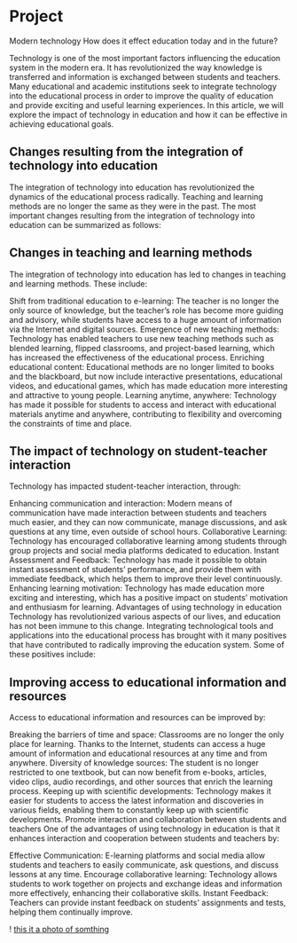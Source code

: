 # Project
Modern technology How does it effect education today and in the future?

Technology is one of the most important factors influencing the education system in the modern era. It has revolutionized the way knowledge is transferred and information is exchanged between students and teachers. Many educational and academic institutions seek to integrate technology into the educational process in order to improve the quality of education and provide exciting and useful learning experiences. In this article, we will explore the impact of technology in education and how it can be effective in achieving educational goals.

## Changes resulting from the integration of technology into education
The integration of technology into education has revolutionized the dynamics of the educational process radically. Teaching and learning methods are no longer the same as they were in the past. The most important changes resulting from the integration of technology into education can be summarized as follows:

## Changes in teaching and learning methods
The integration of technology into education has led to changes in teaching and learning methods. These include:

 Shift from traditional education to e-learning: The teacher is no longer the only source of knowledge, but the teacher’s role has become more guiding and advisory, while students have access to a huge amount of information via the Internet and digital sources.
 Emergence of new teaching methods: Technology has enabled teachers to use new teaching methods such as blended learning, flipped classrooms, and project-based learning, which has increased the effectiveness of the educational process.
Enriching educational content: Educational methods are no longer limited to books and the blackboard, but now include interactive presentations, educational videos, and educational games, which has made education more interesting and attractive to young people.
Learning anytime, anywhere: Technology has made it possible for students to access and interact with educational materials anytime and anywhere, contributing to flexibility and overcoming the constraints of time and place.

 ## The impact of technology on student-teacher interaction   
Technology has impacted student-teacher interaction, through:

Enhancing communication and interaction: Modern means of communication have made interaction between students and teachers much easier, and they can now communicate, manage discussions, and ask questions at any time, even outside of school hours.
Collaborative Learning: Technology has encouraged collaborative learning among students through group projects and social media platforms dedicated to education.
Instant Assessment and Feedback: Technology has made it possible to obtain instant assessment of students’ performance, and provide them with immediate feedback, which helps them to improve their level continuously.
Enhancing learning motivation: Technology has made education more exciting and interesting, which has a positive impact on students’ motivation and enthusiasm for learning. 
Advantages of using technology in education
Technology has revolutionized various aspects of our lives, and education has not been immune to this change. Integrating technological tools and applications into the educational process has brought with it many positives that have contributed to radically improving the education system. Some of these positives include:

## Improving access to educational information and resources
Access to educational information and resources can be improved by:

Breaking the barriers of time and space: Classrooms are no longer the only place for learning. Thanks to the Internet, students can access a huge amount of information and educational resources at any time and from anywhere.
Diversity of knowledge sources: The student is no longer restricted to one textbook, but can now benefit from e-books, articles, video clips, audio recordings, and other sources that enrich the learning process.
Keeping up with scientific developments: Technology makes it easier for students to access the latest information and discoveries in various fields, enabling them to constantly keep up with scientific developments. 
Promote interaction and collaboration between students and teachers
One of the advantages of using technology in education is that it enhances interaction and cooperation between students and teachers by:

Effective Communication: E-learning platforms and social media allow students and teachers to easily communicate, ask questions, and discuss lessons at any time.
Encourage collaborative learning: Technology allows students to work together on projects and exchange ideas and information more effectively, enhancing their collaborative skills.
Instant Feedback: Teachers can provide instant feedback on students' assignments and tests, helping them continually improve.

! [this it a photo of somthing](![image](https://github.com/user-attachments/assets/71871ef2-b92b-4061-8dfd-aa970c2331e0)
)
